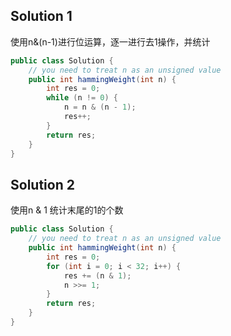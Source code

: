 ## Solution 1
使用n&(n-1)进行位运算，逐一进行去1操作，并统计

```java
public class Solution {
    // you need to treat n as an unsigned value
    public int hammingWeight(int n) {
        int res = 0;
        while (n != 0) {
            n = n & (n - 1);
            res++;
        }
        return res;
    }
}
```

## Solution 2
使用n & 1 统计末尾的1的个数

```java
public class Solution {
    // you need to treat n as an unsigned value
    public int hammingWeight(int n) {
        int res = 0;
        for (int i = 0; i < 32; i++) {
            res += (n & 1);
            n >>= 1;
        }
        return res;
    }
}
```
